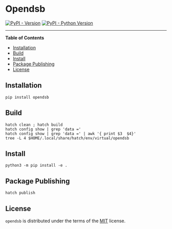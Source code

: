 # Opendsb

[![PyPI - Version](https://img.shields.io/pypi/v/opendsb.svg)](https://pypi.org/project/opendsb)
[![PyPI - Python Version](https://img.shields.io/pypi/pyversions/opendsb.svg)](https://pypi.org/project/opendsb)

-----

**Table of Contents**

- [Installation](#installation)
- [Build](#build)
- [Install](#install)
- [Package Publishing](#package-publishing)
- [License](#license)

## Installation

```console
pip install opendsb
```

## Build

```console
hatch clean ; hatch build
hatch config show | grep 'data ='
hatch config show | grep 'data =' | awk '{ print $3  $4}'
tree -L 4 $HOME/.local/share/hatch/env/virtual/opendsb
``` 

## Install

```console
python3 -m pip install -e .
``` 

## Package Publishing

```console
hatch publish
```

## License

`opendsb` is distributed under the terms of the [MIT](https://spdx.org/licenses/MIT.html) license.

